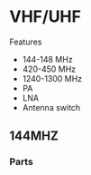 
# VHF/UHF

Features

  * 144-148 MHz
  * 420-450 MHz
  * 1240-1300 MHz
  * PA
  * LNA
  * Antenna switch

## 144MHZ

### Parts

